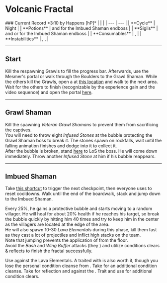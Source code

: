 # Volcanic Fractal
<Grid>
<Column>
    ### Current Record *3:10 by Happens [hP]*
    <Youtube id="cRKap-6_W48"/>
</Column>
  
<Column>    
    | | |
    | --- | --- |
    | **Cycle** | Night |
    | **Potions** | <Item id="8890"/> and <Item id="8886"/> for the Imbued Shaman endboss |
    | **Sigils** | <Item id="36053"/> and <Item id="24648"/> or <Item id="24664"/> for the Imbued Shaman endboss |
    | **Consumables** | <Item id="78978"/>, <Item id="49940"/> |
    | **Instabilities** | <Instability name="Mists Convergence"/>, <Instability name="Toxic Trail"/>, <Instability name="Social Awkwardness"/> |
</Column>
</Grid>

---

## Start
<Grid>
<Column>
Kill the respawning Grawls to fill the progress bar. Afterwards, use the Mesmer's portal or walk through the Boulders to the Grawl Shaman.
</Column>

<Column>
<Tips>
    <Tip specialization="mesmer">While the others kill the Grawls, open a <Skill id="10197"/> at <a href="/_/img/fractals/volcanic-1.jpg">this location</a> and walk to the next area. Wait for the others to finish (recognizable by the experience gain and the video sequence) and open the portal <a href="/_/img/fractals/volcanic-2.jpg">here</a>.</Tip>
</Tips>
</Column>
</Grid>

---

## Grawl Shaman
Kill the spawning *Veteran Grawl Shamans* to prevent them from sacrificing the captives.    
You will need to throw eight *Infused Stones* at the bubble protecting the Grawl Shaman boss to break it. The stones spawn on rockfalls, wait until the falling animation finishes and dodge into it to collect it.    
After the bubble is broken, stand <a href="/_/img/fractals/volcanic-3.jpg">here</a> to LoS the boss. He will come down immediately. Throw another *Infused Stone* at him if his bubble reappears.

---

## Imbued Shaman
<Grid>
<Column>
Take <a href="/_/img/fractals/volcanic-4.jpg">this shortcut</a> to trigger the next checkpoint, then everyone uses <Command name="gg"/> to reset cooldowns. Walk until the end of the boardwalk, stack <Boon name="might"/> and jump down to the Imbued Shaman.

Every 25%, he gains a protective bubble and starts moving to a random villager. He will heal for about 20% health if he reaches his target, so break the bubble quickly by hitting him 40 times and try to keep him in the center as the villagers are located at the edge of the area.    
He will also spawn 10-30 *Lava Elementals* during this phase, kill them fast as they cast a lot of projectiles and inflict high <Condition name="burning"/> stacks on the team.    
Note that jumping prevents the application of <Condition name="burning"/> from the floor.    
Avoid the *Bash* and *Wing Buffer* attacks (they <Control name="knockback"/>) and utilize conditions clears & reflects to finish the fractal successfully.
</Column>

<Column>
<Tips>
    <Tip specialization="mesmer">Use <Skill id="10302"/> against the Lava Elementals. A <Skill id="10186"/> traited with <Trait id="751"/> is also worth it, though you lose the personal condition cleanse from <Trait id="740"/>.</Tip>
    <Tip specialization="elementalist">Take <Skill id="5507"/> for an additional condition cleanse.</Tip>
    <Tip specialization="guardian">Take <Skill id="9251"/> for reflection and <Skill id="31159"/> against the <Condition name="burning"/>.</Tip>
    <Tip specialization="ranger">Trait <Trait id="1075"/> and use <Skill id="12489"/> for additional condition clears.</Tip>
</Tips>
</Column>
</Grid>
